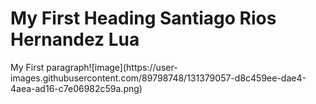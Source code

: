   <!DOCTYPE HTML>
<html>
<head>
<title>Page Title</title>
</head>
<body>

<h1>My First Heading Santiago Rios Hernandez Lua</h1>
<p>My First paragraph![image](https://user-images.githubusercontent.com/89798748/131379057-d8c459ee-dae4-4aea-ad16-c7e06982c59a.png)
</p>

</body>
</html>
